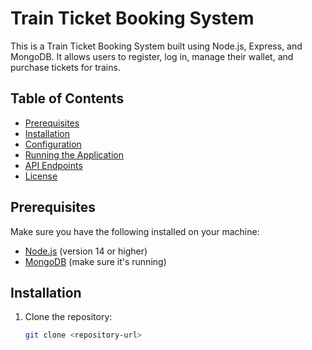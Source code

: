 # Train Ticket Booking System

This is a Train Ticket Booking System built using Node.js, Express, and MongoDB. It allows users to register, log in, manage their wallet, and purchase tickets for trains.

## Table of Contents
- [Prerequisites](#prerequisites)
- [Installation](#installation)
- [Configuration](#configuration)
- [Running the Application](#running-the-application)
- [API Endpoints](#api-endpoints)
- [License](#license)

## Prerequisites

Make sure you have the following installed on your machine:
- [Node.js](https://nodejs.org/) (version 14 or higher)
- [MongoDB](https://www.mongodb.com/) (make sure it's running)

## Installation

1. Clone the repository:

   ```bash
   git clone <repository-url>
